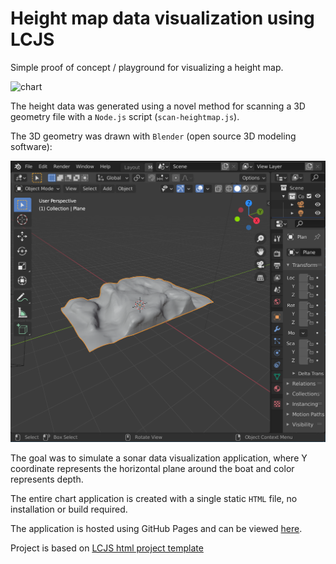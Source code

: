 # Height map data visualization using LCJS

Simple proof of concept / playground for visualizing a height map.

![chart](./finish_chart.gif)

The height data was generated using a novel method for scanning a 3D geometry file with a `Node.js` script (`scan-heightmap.js`).

The 3D geometry was drawn with `Blender` (open source 3D modeling software):

![model](finish_blender.PNG)

The goal was to simulate a sonar data visualization application, where Y coordinate represents the horizontal plane around the boat and color represents depth.

The entire chart application is created with a single static `HTML` file, no installation or build required.

The application is hosted using GitHub Pages and can be viewed [here](https://nipatsku.github.io/heightmap-data-viz/).

Project is based on [LCJS html project template](https://github.com/Arction/lcjs-html-example)
